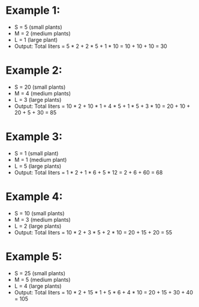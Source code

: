 # Example 1:
- S = 5 (small plants)
- M = 2 (medium plants)
- L = 1 (large plant)
- Output: Total liters = 5 * 2 + 2 * 5 + 1 * 10 = 10 + 10 + 10 = 30

# Example 2:
- S = 20 (small plants)
- M = 4 (medium plants)
- L = 3 (large plants)
- Output: Total liters = 10 * 2 + 10 * 1 + 4 * 5 + 1 * 5 + 3 * 10 = 20 + 10 + 20 + 5 + 30 = 85

# Example 3:
- S = 1 (small plant)
- M = 1 (medium plant)
- L = 5 (large plants)
- Output: Total liters = 1 * 2 + 1 * 6 + 5 * 12 = 2 + 6 + 60 = 68

# Example 4:
- S = 10 (small plants)
- M = 3 (medium plants)
- L = 2 (large plants)
- Output: Total liters = 10 * 2 + 3 * 5 + 2 * 10 = 20 + 15 + 20 = 55

# Example 5:
- S = 25 (small plants)
- M = 5 (medium plants)
- L = 4 (large plants)
- Output: Total liters = 10 * 2 + 15 * 1 + 5 * 6 + 4 * 10 = 20 + 15 + 30 + 40 = 105
